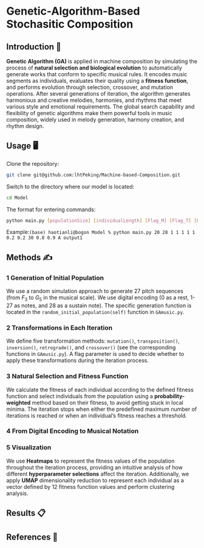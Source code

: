   

# Genetic-Algorithm-Based Stochasitic Composition

  

## Introduction 👋

**Genetic Algorithm (GA)** is applied in machine composition by simulating the process of **natural selection and biological evolution** to automatically generate works that conform to specific musical rules. It encodes music segments as individuals, evaluates their quality using a **fitness function**, and performs evolution through selection, crossover, and mutation operations. After several generations of iteration, the algorithm generates harmonious and creative melodies, harmonies, and rhythms that meet various style and emotional requirements. The global search capability and flexibility of genetic algorithms make them powerful tools in music composition, widely used in melody generation, harmony creation, and rhythm design.

  

## Usage 🖥️
Clone the repository:
``` bash
git clone git@github.com:lhtPeking/Machine-based-Composition.git
```
Switch to the directory where our model is located:
``` bash
cd Model
```
The format for entering commands:
``` bash
python main.py [populationSize] [individualLength] [Flag_M] [Flag_T] [Flag_I] [Flag_R] [Flag_C] [mutationRatio] [crossoverRatio] [maxIter] [fitness_Iter] [fitness_Final] [fitnessFunction] [fileName]
```

Example:```(base) haotianli@bogon Model % python main.py 20 28 1 1 1 1 1 0.2 0.2 30 0.8 0.9 A output1```

  

## Methods ✍️

### 1 Generation of Initial Population

We use a random simulation approach to generate 27 pitch sequences (from $F_3$ to $G_5$ in the musical scale). We use digital encoding (0 as a rest, 1-27 as notes, and 28 as a sustain note). The specific generation function is located in the ```random_initial_population(self)``` function in ```GAmusic.py```.

### 2 Transformations in Each Iteration

We define five transformation methods: ```mutation()```, ```transposition()```, ```inversion()```, ```retrograde()```, and ```crossover()``` (see the corresponding functions in ```GAmusic.py```). A flag parameter is used to decide whether to apply these transformations during the iteration process.

### 3 Natural Selection and Fitness Function

We calculate the fitness of each individual according to the defined fitness function and select individuals from the population using a **probability-weighted** method based on their fitness, to avoid getting stuck in local minima. The iteration stops when either the predefined maximum number of iterations is reached or when an individual’s fitness reaches a threshold.

### 4 From Digital Encoding to Musical Notation

### 5 Visualization

We use **Heatmaps** to represent the fitness values of the population throughout the iteration process, providing an intuitive analysis of how different **hyperparameter selections** affect the iteration. Additionally, we apply **UMAP** dimensionality reduction to represent each individual as a vector defined by 12 fitness function values and perform clustering analysis.

  
  
  

## Results 📋

  

## References 📜
  

